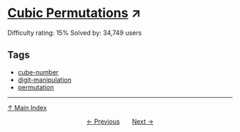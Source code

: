 # [Cubic Permutations](https://projecteuler.net/problem=62) ↗️

Difficulty rating: 15%
Solved by: 34,749 users
## Tags

- [cube-number](../tags/cube-number.md)
- [digit-manipulation](../tags/digit-manipulation.md)
- [permutation](../tags/permutation.md)



---

[↑ Main Index](../README.md)


<div align=center><a href='61.md'>← Previous</a> &nbsp;&nbsp; &nbsp;&nbsp;  <a href='63.md'>Next →</a></div>
